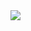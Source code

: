<img align="Left" src="https://github-readme-stats.vercel.app/api/top-langs/?username=syedmujtaba-10&layout=compact"/>



